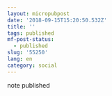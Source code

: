 ```yaml
---
layout: micropubpost
date: '2018-09-15T15:20:50.532Z'
title: ''
tags: published
mf-post-status:
  - published
slug: '55250'
lang: en
category: social
---
```

note published
